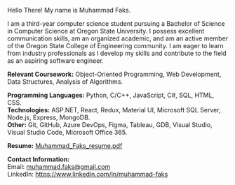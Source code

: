 Hello There! My name is Muhammad Faks.

I am a third-year computer science student pursuing a Bachelor of Science in Computer Science at Oregon State University. I possess excellent communication skills, am an organized academic, and am an active member of the Oregon State College of Engineering community. I am eager to learn from industry professionals as I develop my skills and contribute to the field as an aspiring software engineer.

**Relevant Coursework:** Object-Oriented Programming, Web Development, Data Structures, Analysis of Algorithms.

**Programming Languages:** Python, C/C++, JavaScript, C#, SQL, HTML, CSS.     
**Technologies:** ASP.NET, React, Redux, Material UI, Microsoft SQL Server, Node.js, Express, MongoDB.     
**Other:** Git, GitHub, Azure DevOps, Figma, Tableau, GDB, Visual Studio, Visual Studio Code, Microsoft Office 365.     

**Resume:** [Muhammad_Faks_resume.pdf](https://github.com/mfaks/mfaks/files/12848014/Muhammad_Faks_resume.pdf)

**Contact Information:**    
Email: muhammad.faks@gmail.com     
LinkedIn: https://www.linkedin.com/in/muhammad-faks
